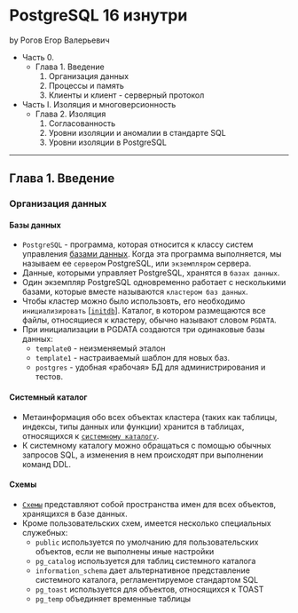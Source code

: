 # PostgreSQL 16 изнутри
by Рогов Егор Валерьевич

- Часть 0.
  - Глава 1. Введение
    1. Организация данных
    2. Процессы и память
    3. Клиенты и клиент - серверный протокол
- Часть I. Изоляция и многоверсионность
  - Глава 2. Изоляция
    1. Согласованность
    2. Уровни изоляции и аномалии в стандарте SQL
    3. Уровни изоляции в PostgreSQL
   
---

## Глава 1. Введение

### Организация данных

#### Базы данных
- `PostgreSQL` - программа, которая относится к классу систем управления [базами данных](https://postgrespro.ru/docs/postgresql/16/managing-databases). Когда эта программа выполняется, мы называем ее `сервером` PostgreSQL, или `экземпляром` сервера.
- Данные, которыми управляет PostgreSQL, хранятся в `базах данных`.
- Один экземпляр PostgreSQL одновременно работает с несколькими базами, которые вместе называются `кластером баз данных`.
- Чтобы кластер можно было использовть, его необходимо `инициализировать` [[`initdb`](https://postgrespro.ru/docs/postgresql/16/app-initdb)]. Каталог, в котором размещаются все файлы, относящиеся к кластеру, обычно называют словом `PGDATA`.
- При инициализации в PGDATA создаются три одинаковые базы данных:
  - `template0` - неизменяемый эталон
  - `template1` - настраиваемый шаблон для новых баз.
  - `postgres` - удобная «рабочая» БД для администрирования и тестов.
 
#### Системный каталог
- Метаинформация обо всех объектах кластера (таких как таблицы, индексы, типы данных или функции) хранится в таблицах, относящихся к [`системному каталогу`](https://postgrespro.ru/docs/postgresql/16/catalogs).
- К системному каталогу можно обращаться с помощью обычных запросов SQL, а изменения в нем происходят при выполнении команд DDL.

#### Схемы
- [`Схемы`](https://postgrespro.ru/docs/postgresql/16/ddl-schemas) представляют собой пространства имен для всех объектов, хранящихся в базе данных.
- Кроме пользовательских схем, имеется несколько специальных служебных:
  - `public` используется по умолчанию для пользовательских объектов, если не выполнены иные настройки
  - `pg_catalog` используется для таблиц системного каталога
  - `information_schema` дает альтернативное представление системного каталога, регламентируемое стандартом SQL
  - `pg_toast` используется для объектов, относящихся к TOAST
  - `pg_temp` объединяет временные таблицы

 
